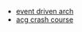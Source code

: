 - [event driven arch](https://cloud.google.com/eventarc/docs/event-driven-architectures)
- [acg crash course](https://learn.acloud.guru/course/gcp-101/dashboard)
